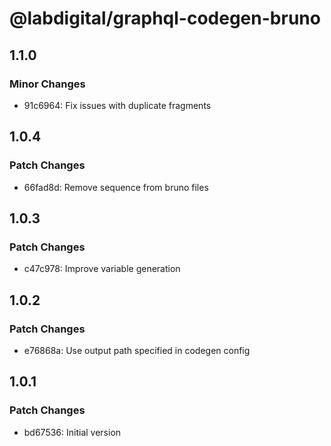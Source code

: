 # @labdigital/graphql-codegen-bruno

## 1.1.0

### Minor Changes

- 91c6964: Fix issues with duplicate fragments

## 1.0.4

### Patch Changes

- 66fad8d: Remove sequence from bruno files

## 1.0.3

### Patch Changes

- c47c978: Improve variable generation

## 1.0.2

### Patch Changes

- e76868a: Use output path specified in codegen config

## 1.0.1

### Patch Changes

- bd67536: Initial version
